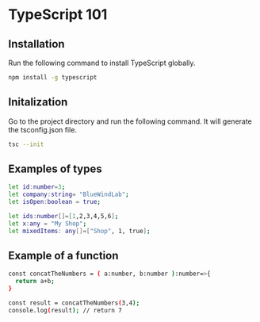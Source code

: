 # TypeScript 101

## Installation

Run the following command to install TypeScript globally.

```bash
npm install -g typescript
```

## Initalization

Go to the project directory and run the following command. It will generate the tsconfig.json file.

```bash
tsc --init
```

## Examples of types

```bash
let id:number=3;
let company:string= "BlueWindLab";
let isOpen:boolean = true;

let ids:number[]=[1,2,3,4,5,6];
let x:any = "My Shop";
let mixedItems: any[]=["Shop", 1, true];
```

## Example of a function

```bash
const concatTheNumbers = ( a:number, b:number ):number=>{
  return a+b;
}

const result = concatTheNumbers(3,4);
console.log(result); // return 7
```
